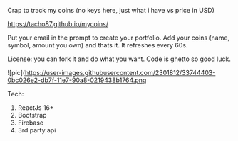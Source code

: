 Crap to track my coins (no keys here, just what i have vs price in USD)


https://tacho87.github.io/mycoins/

Put your email in the prompt to create your portfolio. Add your coins (name, symbol, amount you own) and thats it. 
It refreshes every 60s.

License: you can fork it and do what you want. Code is ghetto so good luck.

![pic](https://user-images.githubusercontent.com/2301812/33744403-0bc026e2-db7f-11e7-90a8-0219438b1764.png

Tech: 
1. ReactJs 16+
2. Bootstrap
3. Firebase
4. 3rd party api


